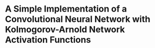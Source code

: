 # A Simple Implementation of a Convolutional Neural Network with Kolmogorov-Arnold Network Activation Functions